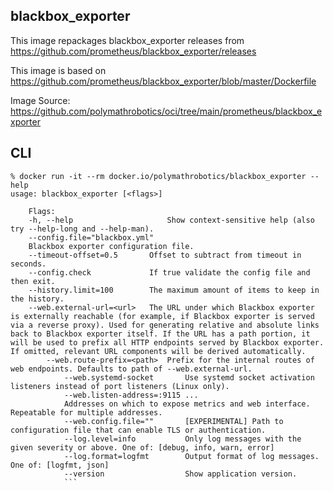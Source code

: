 blackbox_exporter
-----------------
This image repackages blackbox_exporter releases from
https://github.com/prometheus/blackbox_exporter/releases

This image is based on https://github.com/prometheus/blackbox_exporter/blob/master/Dockerfile

Image Source: https://github.com/polymathrobotics/oci/tree/main/prometheus/blackbox_exporter

CLI
---
```
% docker run -it --rm docker.io/polymathrobotics/blackbox_exporter --help
usage: blackbox_exporter [<flags>]

    Flags:
    -h, --help                     Show context-sensitive help (also try --help-long and --help-man).
    --config.file="blackbox.yml"
    Blackbox exporter configuration file.
    --timeout-offset=0.5       Offset to subtract from timeout in seconds.
    --config.check             If true validate the config file and then exit.
    --history.limit=100        The maximum amount of items to keep in the history.
    --web.external-url=<url>   The URL under which Blackbox exporter is externally reachable (for example, if Blackbox exporter is served via a reverse proxy). Used for generating relative and absolute links back to Blackbox exporter itself. If the URL has a path portion, it will be used to prefix all HTTP endpoints served by Blackbox exporter. If omitted, relevant URL components will be derived automatically.
        --web.route-prefix=<path>  Prefix for the internal routes of web endpoints. Defaults to path of --web.external-url.
            --web.systemd-socket       Use systemd socket activation listeners instead of port listeners (Linux only).
            --web.listen-address=:9115 ...
            Addresses on which to expose metrics and web interface. Repeatable for multiple addresses.
            --web.config.file=""       [EXPERIMENTAL] Path to configuration file that can enable TLS or authentication.
            --log.level=info           Only log messages with the given severity or above. One of: [debug, info, warn, error]
            --log.format=logfmt        Output format of log messages. One of: [logfmt, json]
            --version                  Show application version.
            ```